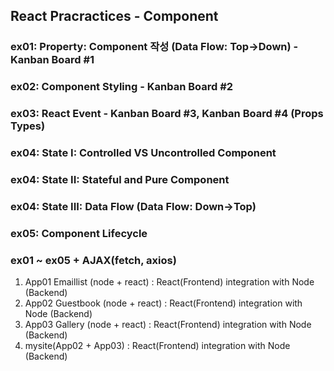 ## React Pracractices - Component

### ex01: Property: Component 작성 (Data Flow: Top->Down) - Kanban Board #1
### ex02: Component Styling                                - Kanban Board #2
### ex03: React Event                                      - Kanban Board #3, Kanban Board #4 (Props Types)

### ex04: State I: Controlled VS Uncontrolled Component
### ex04: State II: Stateful and Pure Component
### ex04: State III: Data Flow (Data Flow: Down->Top)

### ex05: Component Lifecycle
### ex01 ~ ex05 + AJAX(fetch, axios)
1. App01 Emaillist (node + react) : React(Frontend) integration with Node (Backend)
2. App02 Guestbook (node + react) : React(Frontend) integration with Node (Backend)
3. App03 Gallery (node + react) : React(Frontend) integration with Node (Backend)
4. mysite(App02 + App03) : React(Frontend) integration with Node (Backend)

